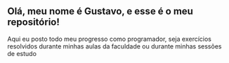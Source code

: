 ## Olá, meu nome é Gustavo, e esse é o meu repositório!
Aqui eu posto todo meu progresso como programador, seja exercícios resolvidos durante minhas aulas da faculdade ou durante minhas sessões de estudo


